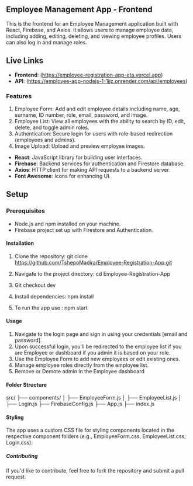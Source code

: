 ## Employee Management App - Frontend
This is the frontend for an Employee Management application built with React, Firebase, and Axios. It allows users to manage employee data, including adding, editing, deleting, and viewing employee profiles. Users can also log in and manage roles.



## Live Links

- **Frontend**: (https://employee-registration-app-eta.vercel.app)
- **API**: (https://employee-app-nodejs-1-1jjz.onrender.com/api/employees)


### Features
1. Employee Form: Add and edit employee details including name, age, surname, ID number, role, email, password, and image.
2. Employee List: View all employees with the ability to search by ID, edit, delete, and toggle admin roles.
3. Authentication: Secure login for users with role-based redirection (employees and admins).
4. Image Upload: Upload and preview employee images.

- **React**: JavaScript library for building user interfaces.
- **Firebase**: Backend services for authentication and Firestore database.
- **Axios**: HTTP client for making API requests to a backend server.
- **Font Awesome**: Icons for enhancing UI.


## Setup

### Prerequisites

- Node.js and npm installed on your machine.
- Firebase project set up with Firestore and Authentication.

#### Installation

1. Clone the repository:
git clone https://github.com/TshepoMadira/Employee-Registration-App.git

2. Navigate to the project directory:
cd Employee-Registration-App

3. Git checkout dev

4. Install dependencies:
 npm install

5. To run the app use :
 npm start



#### Usage
1. Navigate to the login page and sign in using your credentials [email and password].
2. Upon successful login, you'll be redirected to the employee list if you are Employee or dashboard if you admin it is based on your role.
3. Use the Employee Form to add new employees or edit existing ones.
4. Manage employee roles directly from the employee list.
5. Remove or Demote admin in the Employee dashboard

#### Folder Structure
src/
├── components/
│   ├── EmployeeForm.js
│   ├── EmployeeList.js
│   ├── Login.js
├── FirebaseConfig.js
├── App.js
├── index.js


#### Styling
The app uses a custom CSS file for styling components located in the respective component folders (e.g., EmployeeForm.css, EmployeeList.css, Login.css).

##### Contributing
If you'd like to contribute, feel free to fork the repository and submit a pull request.

